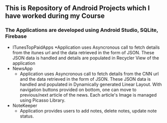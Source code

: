 ## This is Repository of Android Projects which I have worked during my Course
### The Applications are developed using Android Studio, SQLite, Firebase
  * ITunesTopPaidApps
    *Application uses Asyncronous call to fetch details from the itunes url and the data retrieved in the form of JSON. These JSON data is handled and details are populated in Recycler View of the application
  * NewsApp
    * Application uses Asyncronous call to fetch details from the CNN url and the data retrieved in the form of JSON. These JSON data is handled and populated in Dynamically generated Linear Layout. With navigation buttons provided on bottom, one can move to previous/next article of the news. Each article's Image is managed using Picasso Library.
  * NoteKeeper
     * Application provides users to add notes, delete notes, update note status. 
